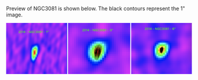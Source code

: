 Preview of NGC3081 is shown below. The black contours represent the 1" image. 

![NGC3081](NGC3081.png "NGC3081")

